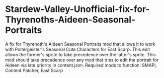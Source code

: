 # Stardew-Valley-Unofficial-fix-for-Thyrenoths-Aideen-Seasonal-Portraits
A fix for Thyrenoth's Aideen Seasonal Portraits mod that allows it to work with Poltergeister's Seasonal Cute Characters for East Scarp. This edit allows the former's sprite to take precedence over the latter's sprite. This mod should take precedence over any mod that tries to edit the portrait for Aideen via late priority in content.json.
Required mods to function: SMAPI, Content Patcher, East Scarp
